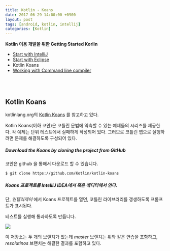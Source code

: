 ```yaml
---
title: Kotlin - Koans
date: 2017-06-29 14:00:00 +0900
layout: post
tags: [android, kotlin, intellij]
categories: [Kotlin]
---
```



**Kotlin 이용 개발을 위한 Getting Started Korlin**

 - [Start with IntelliJ](/kotlin/2017/06/28/tutorial-start-with-intellij.html)
 - [Start with Eclipse](/kotlin/2017/06/29/tutorial-start-with-eclipse.html)
 - Kotlin Koans
 - [Working with Command line compiler](/kotlin/2017/06/28/tutorial-commandline-tools.html)

<br/>
<br/>


## Kotlin Koans

kotlinlang.org의 [Kotlin Koans](https://kotlinlang.org/docs/tutorials/koans.html) 를 참고하고 있다.

Kotlin Koans(이하 코안)은 코틀린 문법에 익숙할 수 있는 예제들의 시리즈를 제공한다. 각 예제는 단위 테스트에서 실패하게 작성되어 있다. 그러므로 코틀린 앱으로 실행하려면 문제를 해결하도록 구성되어 있다.


##### Download the Koans by cloning the project from GitHub

코안은 github 을 통해서 다운로드 할 수 있습니다.

```sh
$ git clone https://github.com/Kotlin/kotlin-koans
```

##### Koans 프로젝트를 IntelliJ IDEA에서 혹은 에디터에서 연다.

단, *인텔리제이* 에서 Koans 프로젝트를 열면, 코틀린 라이브러리를 갱생하도록 프롬프트가 표시된다.

테스트를 실행해 통과하도록 만듭니다.

![](https://kotlinlang.org/assets/images/tutorials/koans/all-tests.png)

이 저장소는 두 개의 브랜치가 있는데 *master* 브랜치는 위와 같은 연습을 포함하고, *resolutinos* 브랜치는 해결한 결과를 포함하고 있다.


